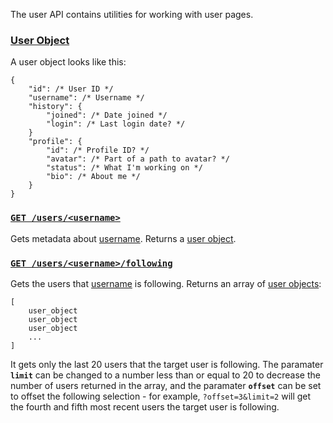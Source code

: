 The user API contains utilities for working with user pages.

### [User Object](id:user-object)

A user object looks like this:

```
{
    "id": /* User ID */
    "username": /* Username */
    "history": {
        "joined": /* Date joined */
        "login": /* Last login date? */
    }
    "profile": {
        "id": /* Profile ID? */
        "avatar": /* Part of a path to avatar? */
        "status": /* What I'm working on */
        "bio": /* About me */
    }
}
```

### [`GET /users/<username>`](id:users-username)

Gets metadata about <u>username</u>. Returns a [user object](#user-object).

### [`GET /users/<username>/following`](id:users-username-following)

Gets the users that <u>username</u> is following. Returns an array of [user objects](#user-object):

```
[
    user_object
    user_object
    user_object
    ...
]
```

It gets only the last 20 users that the target user is following. The paramater **`limit`** can be changed to a number less than or equal to 20 to decrease the number of users returned in the array, and the paramater **`offset`** can be set to offset the following selection - for example, `?offset=3&limit=2` will get the fourth and fifth most recent users the target user is following.